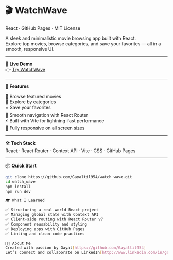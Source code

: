 # 🎬 WatchWave  
React · GitHub Pages · MIT License

A sleek and minimalistic movie browsing app built with React.  
Explore top movies, browse categories, and save your favorites — all in a smooth, responsive UI.

---

🚀 **Live Demo**  
👉 [Try WatchWave](https://Gayaltil954.github.io/watch_wave/)

---

🌟 **Features**

🎥 Browse featured movies  
📂 Explore by categories  
⭐ Save your favorites  
🧭 Smooth navigation with React Router  
⚡ Built with Vite for lightning-fast performance  
📱 Fully responsive on all screen sizes  

---

🛠️ **Tech Stack**  
React · React Router · Context API · Vite · CSS · GitHub Pages

---

📦 **Quick Start**

```bash
git clone https://github.com/Gayaltil954/watch_wave.git
cd watch_wave
npm install
npm run dev

🎓 What I Learned

✅ Structuring a real-world React project
✅ Managing global state with Context API
✅ Client-side routing with React Router v7
✅ Component reusability and styling
✅ Deploying apps with GitHub Pages
✅ Linting and clean code practices

👨‍💻 About Me
Created with passion by Gayal[https://github.com/Gayaltil954]
Let’s connect and collaborate on LinkedIn[http://www.linkedin.com/in/gayaltil55]
